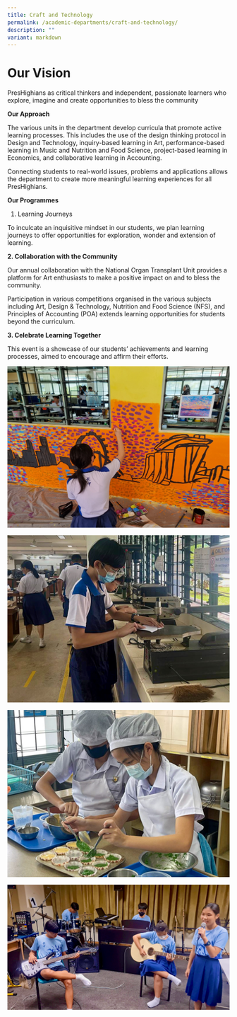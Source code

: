 ```yaml
---
title: Craft and Technology
permalink: /academic-departments/craft-and-technology/
description: ""
variant: markdown
---
```

# Our Vision

PresHighians as critical thinkers and independent, passionate learners who explore, imagine and create opportunities to bless the community

**Our Approach**

The various units in the department develop curricula that promote active learning processes. This includes the use of the design thinking protocol in Design and Technology, inquiry-based learning in Art, performance-based learning in Music and Nutrition and Food Science, project-based learning in Economics, and collaborative learning in Accounting.

Connecting students to real-world issues, problems and applications allows the department to create more meaningful learning experiences for all PresHighians.

**Our Programmes**

1. Learning Journeys

To inculcate an inquisitive mindset in our students, we plan learning journeys to offer opportunities for exploration, wonder and extension of learning.

**2. Collaboration with the Community**

Our annual collaboration with the National Organ Transplant Unit provides a platform for Art enthusiasts to make a positive impact on and to bless the community.

Participation in various competitions organised in the various subjects including Art, Design & Technology, Nutrition and Food Science (NFS), and Principles of Accounting (POA) extends learning opportunities for students beyond the curriculum.

**3. Celebrate Learning Together**

This event is a showcase of our students’ achievements and learning processes, aimed to encourage and affirm their efforts.

![](/images/2023images/C%20and%20T/art1%202023.jpg)

![](/images/2023images/C%20and%20T/dt2%202023.jpeg)

![](/images/2023images/C%20and%20T/f_n2%202023.jpg)

![](/images/2023images/C%20and%20T/sec%203nt%20students%20rehearsing%20for%20their%20performance%202%20(1).jpeg)